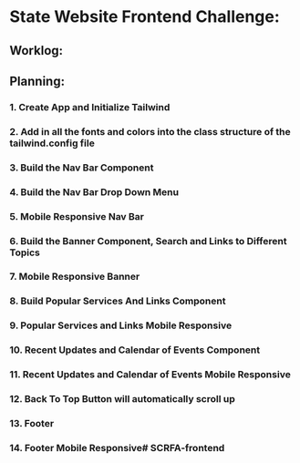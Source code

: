 # State Website Frontend Challenge:

## Worklog: 


## Planning:
### 1. Create App and Initialize Tailwind
### 2. Add in all the fonts and colors into the class structure of the tailwind.config file
### 3. Build the Nav Bar Component
### 4. Build the Nav Bar Drop Down Menu
### 5. Mobile Responsive Nav Bar
### 6. Build the Banner Component, Search and Links to Different Topics
### 7. Mobile Responsive Banner
### 8. Build Popular Services And Links Component
### 9. Popular Services and Links Mobile Responsive
### 10. Recent Updates and Calendar of Events Component
### 11. Recent Updates and Calendar of Events Mobile Responsive
### 12. Back To Top Button will automatically scroll up
### 13. Footer
### 14. Footer Mobile Responsive# SCRFA-frontend
